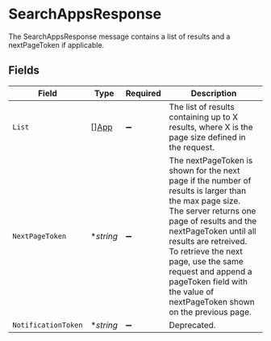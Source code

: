# SearchAppsResponse

 The SearchAppsResponse message contains a list of results and a nextPageToken if applicable.



## Fields

| Field                                                                                                                                                                                                                                                                                                                                              | Type                                                                                                                                                                                                                                                                                                                                               | Required                                                                                                                                                                                                                                                                                                                                           | Description                                                                                                                                                                                                                                                                                                                                        |
| -------------------------------------------------------------------------------------------------------------------------------------------------------------------------------------------------------------------------------------------------------------------------------------------------------------------------------------------------- | -------------------------------------------------------------------------------------------------------------------------------------------------------------------------------------------------------------------------------------------------------------------------------------------------------------------------------------------------- | -------------------------------------------------------------------------------------------------------------------------------------------------------------------------------------------------------------------------------------------------------------------------------------------------------------------------------------------------- | -------------------------------------------------------------------------------------------------------------------------------------------------------------------------------------------------------------------------------------------------------------------------------------------------------------------------------------------------- |
| `List`                                                                                                                                                                                                                                                                                                                                             | [][App](../../models/shared/app.md)                                                                                                                                                                                                                                                                                                                | :heavy_minus_sign:                                                                                                                                                                                                                                                                                                                                 |  The list of results containing up to X results, where X is the page size defined in the request.<br/>                                                                                                                                                                                                                                             |
| `NextPageToken`                                                                                                                                                                                                                                                                                                                                    | **string*                                                                                                                                                                                                                                                                                                                                          | :heavy_minus_sign:                                                                                                                                                                                                                                                                                                                                 |  The nextPageToken is shown for the next page if the number of results is larger than the max page size.<br/> The server returns one page of results and the nextPageToken until all results are retreived.<br/> To retrieve the next page, use the same request and append a pageToken field with the value of nextPageToken shown on the previous page.<br/> |
| `NotificationToken`                                                                                                                                                                                                                                                                                                                                | **string*                                                                                                                                                                                                                                                                                                                                          | :heavy_minus_sign:                                                                                                                                                                                                                                                                                                                                 |  Deprecated.<br/>                                                                                                                                                                                                                                                                                                                                  |